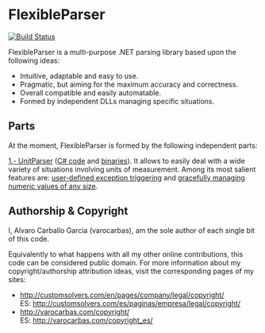 
# FlexibleParser        

[![Build Status](https://travis-ci.org/varocarbas/FlexibleParser.svg?branch=master)](https://travis-ci.org/varocarbas/FlexibleParser)

FlexibleParser is a multi-purpose .NET parsing library based upon the following ideas:

- Intuitive, adaptable and easy to use.
- Pragmatic, but aiming for the maximum accuracy and correctness.
- Overall compatible and easily automatable. 
- Formed by independent DLLs managing specific situations.

## Parts

At the moment, FlexibleParser is formed by the following independent parts:

[1.- UnitParser](https://github.com/varocarbas/FlexibleParser_1-UnitParser) ([C# code](https://github.com/varocarbas/FlexibleParser_1-UnitParser/tree/master/source) and [binaries](https://github.com/varocarbas/FlexibleParser_1-UnitParser/tree/master/binaries)). It allows to easily deal with a wide variety of situations involving units of measurement.
Among its most salient features are: [user-defined exception triggering](https://github.com/varocarbas/FlexibleParser_1-UnitParser#general-rules) and [gracefully managing numeric values of any size](https://github.com/varocarbas/FlexibleParser_1-UnitParser#numeric-support).

## Authorship & Copyright

I, Alvaro Carballo Garcia (varocarbas), am the sole author of each single bit of this code.

Equivalently to what happens with all my other online contributions, this code can be considered public domain. For more information about my copyright/authorship attribution ideas, visit the corresponding pages of my sites:
- http://customsolvers.com/en/pages/company/legal/copyright/<br/> 
ES: http://customsolvers.com/es/paginas/empresa/legal/copyright/
- http://varocarbas.com/copyright/<br/>ES: http://varocarbas.com/copyright_es/

